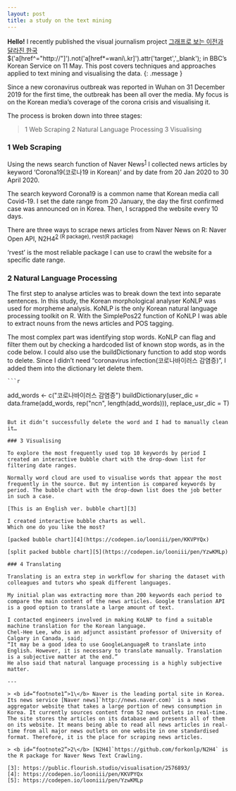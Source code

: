 ```yaml
---
layout: post
title: a study on the text mining
---
```


**Hello!** I recently published the visual journalism project [그래프로 보는 이전과 달라진 한국](https://www.bbc.com/korean/news-52601647)\$('a[href^="http://"]').not('a[href*=wani\\.kr]').attr('target','\_blank'); in BBC’s Korean Service on 11 May. This post covers techniques and approaches applied to text mining and visualising the data.
{: .message }

Since a new coronavirus outbreak was reported in Wuhan on 31 December 2019 for the first time, the outbreak has been all over the media. My focus is on the Korean media’s coverage of the corona crisis and visualising it.

The process is broken down into three stages:

> 1 Web Scraping
> 2 Natural Language Processing
> 3 Visualising

### 1 Web Scraping

Using the news search function of Naver News<sup id="a1">[1](#footnote1)</sup> I collected news articles by keyword ‘Corona19(코로나19 in Korean)’ and by date from 20 Jan 2020 to 30 April 2020.

The search keyword Corona19 is a common name that Korean media call Covid-19. I set the date range from 20 January, the day the first confirmed case was announced on in Korea. Then, I scrapped the website every 10 days.

There are three ways to scrape news articles from Naver News on R:
Naver Open API, N2H4<sup id="a2">[2](#footnote2)</sub> (R package), rvest(R package)

‘rvest’ is the most reliable package I can use to crawl the website for a specific date range.

### 2 Natural Language Processing

The first step to analyse articles was to break down the text into separate sentences. In this study, the Korean morphological analyser KoNLP was used for morpheme analysis. KoNLP is the only Korean natural language processing toolkit on R. With the SimplePos22 function of KoNLP I was able to extract nouns from the news articles and POS tagging.

The most complex part was identifying stop words. KoNLP can flag and filter them out by checking a hardcoded list of known stop words, as in the code below.
I could also use the buildDictionary function to add stop words to delete. Since I didn’t need “coronavirus infection(코로나바이러스 감염증)”, I added them into the dictionary let delete them.

    ```r

add_words <- c("코로나바이러스 감염증")
buildDictionary(user_dic = data.frame(add_words, rep("ncn", length(add_words))), replace_usr_dic = T)

```

But it didn’t successfully delete the word and I had to manually clean it…

### 3 Visualising

To explore the most frequently used top 10 keywords by period I created an interactive bubble chart with the drop-down list for filtering date ranges.

Normally word cloud are used to visualise words that appear the most frequently in the source. But my intention is compared keywords by period. The bubble chart with the drop-down list does the job better in such a case.

[This is an English ver. bubble chart][3]

I created interactive bubble charts as well.
Which one do you like the most?

[packed bubble chart][4](https://codepen.io/looniii/pen/KKVPYQx)

[split packed bubble chart][5](https://codepen.io/looniii/pen/YzwKMLp)

### 4 Translating

Translating is an extra step in workflow for sharing the dataset with colleagues and tutors who speak different languages.

My initial plan was extracting more than 200 keywords each period to compare the main content of the news articles. Google translation API is a good option to translate a large amount of text.

I contacted engineers involved in making KoLNP to find a suitable machine translation for the Korean language.
Chel-Hee Lee, who is an adjunct assistant professor of University of Calgary in Canada, said;
“It may be a good idea to use GoogleLanguageR to translate into English. However, it is necessary to translate manually. Translation is a subjective matter at the end.”
He also said that natural language processing is a highly subjective matter.

---

> <b id=“footnote1”>1\</b> Naver is the leading portal site in Korea. Its news service [Naver news]`http://news.naver.com)` is a news aggregator website that takes a large portion of news consumption in Korea. It currently sources content from 52 news outlets in real-time. The site stores the articles on its database and presents all of them on its website. It means being able to read all news articles in real-time from all major news outlets on one website in one standardised format. Therefore, it is the place for scraping news articles.

> <b id=“footnote2”>2\</b> [N2H4]`https://github.com/forkonlp/N2H4` is the R package for Naver News Text Crawling.

[3]: https://public.flourish.studio/visualisation/2576893/
[4]: https://codepen.io/looniii/pen/KKVPYQx
[5]: https://codepen.io/looniii/pen/YzwKMLp
```
